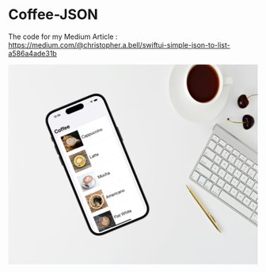 # Coffee-JSON

The code for my Medium Article : https://medium.com/@christopher.a.bell/swiftui-simple-json-to-list-a586a4ade31b

![Coffee JSON](https://github.com/Bell-Christopher/Coffee-JSON/blob/main/Coffee%20JSON%20Medium.jpg)
